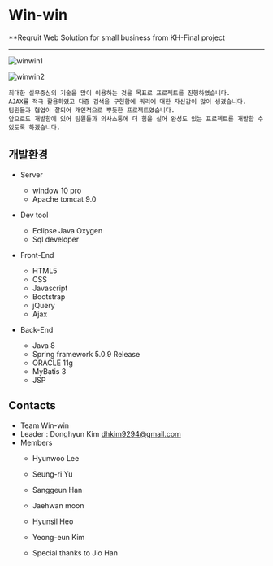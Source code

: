 # Win-win 

**Reqruit Web Solution for small business
from KH-Final project

---------------  
![winwin1](https://user-images.githubusercontent.com/41541789/51312205-19ada780-1a8e-11e9-92f2-d491f6f52a1d.png)

![winwin2](https://user-images.githubusercontent.com/41541789/51312214-1dd9c500-1a8e-11e9-93e0-f3d073f9e508.png)

``` 
최대한 실무중심의 기술을 많이 이용하는 것을 목표로 프로젝트를 진행하였습니다. 
AJAX를 적극 활용하였고 다중 검색을 구현함에 쿼리에 대한 자신감이 많이 생겼습니다. 
팀원들과 협업이 잘되어 개인적으로 뿌듯한 프로젝트였습니다.
앞으로도 개발함에 있어 팀원들과 의사소통에 더 힘을 실어 완성도 있는 프로젝트를 개발할 수 있도록 하겠습니다.
```
 

## 개발환경 
 
- Server
   - window 10 pro
   - Apache tomcat 9.0

- Dev tool
   - Eclipse Java Oxygen
   - Sql developer

- Front-End
   - HTML5
   - CSS
   - Javascript
   - Bootstrap
   - jQuery
   - Ajax 

- Back-End
   - Java 8
   - Spring framework 5.0.9 Release
   - ORACLE 11g
   - MyBatis 3
   - JSP

## Contacts

- Team Win-win
- Leader : Donghyun Kim dhkim9294@gmail.com
- Members
   - Hyunwoo Lee
   - Seung-ri Yu
   - Sanggeun Han
   - Jaehwan moon
   - Hyunsil Heo
   - Yeong-eun Kim
   
   - Special thanks to Jio Han
